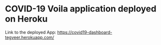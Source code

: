 # COVID-19 Voila application deployed on Heroku

Link to the deployed App: https://covid19-dashboard-tegveer.herokuapp.com/